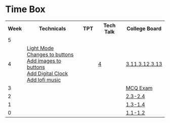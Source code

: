 # Time Box
<table>
   <tr>
    <th>Week</th>
    <th>Technicals</th>
    <th>TPT</th>
    <th>Tech Talk</th>
    <th>College Board</th>
   </tr>
   <tr>
    <td>5</td>
    <td><a href=" "> </a></td>
    <td><a href=" "> </a></td>
    <td><a href=" "> </a></td>
    <td><a href=" "> </a></td>
  </tr>
   <tr>
    <td>4</td>
    <td><a href="https://github.com/samayass/flask_portfolio/commit/5137c991478a9b30fad56416d4e578599976bbf7">Light Mode</a> <br> <a href="https://github.com/samayass/flask_portfolio/commit/081dfc219e0b9e6958baa4ff374502346675dc58">Changes to buttons</a> <br> <a href="https://github.com/samayass/flask_portfolio/commit/f7cbe8484511a39edc1ed1a7bf8e748e51e37400">Add images to buttons</a> <br> <a href="https://github.com/samayass/flask_portfolio/commit/a9db1fabaaaf473af94ad02bf8c069df3829a66d">Add Digital Clock</a> <br> <a href="https://github.com/samayass/flask_portfolio/commit/0fb4d0181d0e39fef265d26511ab6b0defa55f27">Add lofi music</a></td>
    <td><a href=" "> </a></td>
    <td><a href="https://docs.google.com/document/d/1m-Y49QpGggCj4IdzCrNTH5Le_OaKzG7XnFmsGzsmdGM/edit">4</a></td>
    <td><a href="https://docs.google.com/document/d/1Emu4jODR9shaOspdeJ25b1RAg4T31gxg3rE8UWDlCuc/edit">3.11,3.12,3.13</a></td>
  </tr>
  <tr>
    <td>3</td>
    <td><a href=" "> </a></td>
    <td><a href=" "> </a></td>
    <td><a href=" "> </a></td>
    <td><a href="https://docs.google.com/document/d/1WczUGAXXiNkrTS5hNYBDWOYMilpL5fmTUdNXaT2o4ak/edit">MCQ Exam</a></td>
  </tr>
  <tr>
    <td>2</td>
    <td><a href=" "> </a></td>
    <td><a href=" "> </a></td>
    <td><a href=" "> </a></td>
    <td><a href="https://docs.google.com/document/d/1R0dxVWLbC_3KAm4U6SBOrIJY0xR2uCO0qWbRW9mmHXY/edit?usp=sharing
Quiz Results:
">2.3-2.4</a></td>
  </tr>
  <tr>
    <td>1</td>
    <td> </td>
    <td><a href=" "> </a></td>
    <td><a href=""> </a></td>
    <td><a href="kwA7uTLhpQwcjV4-c7aF8ZzhXGbdXwY/edit?usp=sharing
">1.3-1.4</a></td>
<tr>
    <td>0</td>
    <td> </td>
    <td><a href=" "> </a></td>
    <td><a href=""></a></td>
    <td><a href="https://github.com/LindaLiu1202/lindaliu/wiki/College-Board-1.1-1.2">1.1-1.2</a></td>
  </tr>

</table>
